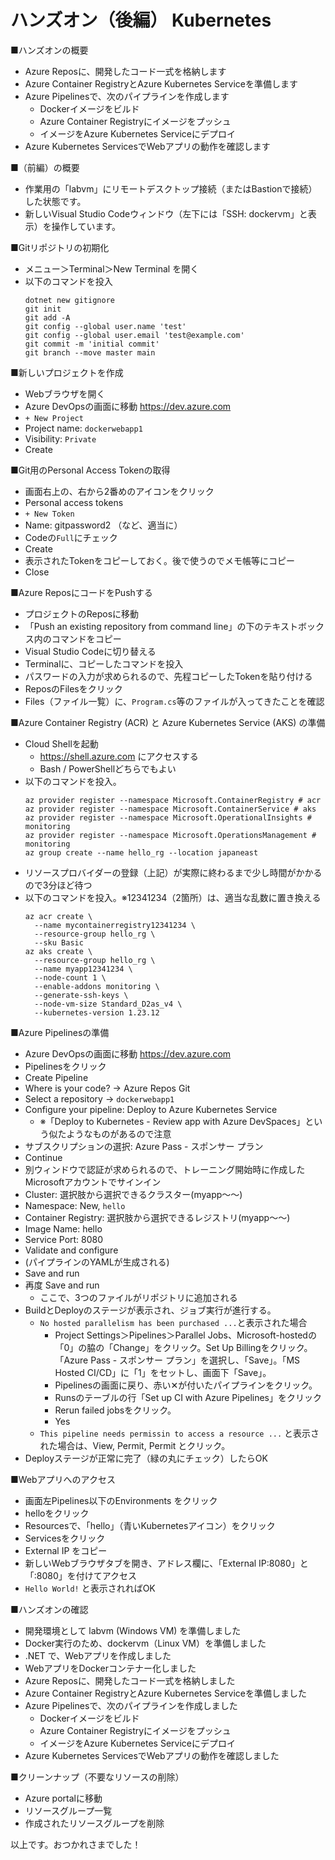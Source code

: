 # ハンズオン（後編） Kubernetes

■ハンズオンの概要

- Azure Reposに、開発したコード一式を格納します
- Azure Container RegistryとAzure Kubernetes Serviceを準備します
- Azure Pipelinesで、次のパイプラインを作成します
  - Dockerイメージをビルド
  - Azure Container Registryにイメージをプッシュ
  - イメージをAzure Kubernetes Serviceにデプロイ
- Azure Kubernetes ServicesでWebアプリの動作を確認します

■（前編）の概要

- 作業用の「labvm」にリモートデスクトップ接続（またはBastionで接続）した状態です。
- 新しいVisual Studio Codeウィンドウ（左下には「SSH: dockervm」と表示）を操作しています。

■Gitリポジトリの初期化

- メニュー＞Terminal＞New Terminal を開く
- 以下のコマンドを投入
  ```
  dotnet new gitignore
  git init
  git add -A
  git config --global user.name 'test'
  git config --global user.email 'test@example.com'
  git commit -m 'initial commit'
  git branch --move master main
  ```

■新しいプロジェクトを作成

- Webブラウザを開く
- Azure DevOpsの画面に移動 https://dev.azure.com
- `+ New Project`
- Project name: `dockerwebapp1`
- Visibility: `Private`
- Create

■Git用のPersonal Access Tokenの取得

- 画面右上の、右から2番めのアイコンをクリック
- Personal access tokens
- `+ New Token`
- Name: gitpassword2 （など、適当に）
- Codeの`Full`にチェック
- Create
- 表示されたTokenをコピーしておく。後で使うのでメモ帳等にコピー
- Close

■Azure ReposにコードをPushする

- プロジェクトのReposに移動
- 「Push an existing repository from command line」の下のテキストボックス内のコマンドをコピー
- Visual Studio Codeに切り替える
- Terminalに、コピーしたコマンドを投入
- パスワードの入力が求められるので、先程コピーしたTokenを貼り付ける
- ReposのFilesをクリック
- Files（ファイル一覧）に、`Program.cs`等のファイルが入ってきたことを確認

■Azure Container Registry (ACR) と Azure Kubernetes Service (AKS) の準備

- Cloud Shellを起動
  - https://shell.azure.com にアクセスする
  - Bash / PowerShellどちらでもよい
- 以下のコマンドを投入。
  ```
  az provider register --namespace Microsoft.ContainerRegistry # acr
  az provider register --namespace Microsoft.ContainerService # aks
  az provider register --namespace Microsoft.OperationalInsights # monitoring
  az provider register --namespace Microsoft.OperationsManagement # monitoring
  az group create --name hello_rg --location japaneast
  ```
- リソースプロバイダーの登録（上記）が実際に終わるまで少し時間がかかるので3分ほど待つ
- 以下のコマンドを投入。※12341234（2箇所）は、適当な乱数に置き換える
  ```
  az acr create \
    --name mycontainerregistry12341234 \
    --resource-group hello_rg \
    --sku Basic
  az aks create \
    --resource-group hello_rg \
    --name myapp12341234 \
    --node-count 1 \
    --enable-addons monitoring \
    --generate-ssh-keys \
    --node-vm-size Standard_D2as_v4 \
    --kubernetes-version 1.23.12
  ```

■Azure Pipelinesの準備

- Azure DevOpsの画面に移動 https://dev.azure.com
- Pipelinesをクリック
- Create Pipeline
- Where is your code? → Azure Repos Git
- Select a repository →  `dockerwebapp1`
- Configure your pipeline: Deploy to Azure Kubernetes Service
  - ※「Deploy to Kubernetes - Review app with Azure DevSpaces」という似たようなものがあるので注意
- サブスクリプションの選択: Azure Pass - スポンサー プラン
- Continue
- 別ウィンドウで認証が求められるので、トレーニング開始時に作成したMicrosoftアカウントでサインイン
- Cluster: 選択肢から選択できるクラスター(myapp～～)
- Namespace: New, `hello`
- Container Registry: 選択肢から選択できるレジストリ(myapp～～)
- Image Name: hello
- Service Port: 8080
- Validate and configure
- (パイプラインのYAMLが生成される)
- Save and run
- 再度 Save and run
  - ここで、3つのファイルがリポジトリに追加される
- BuildとDeployのステージが表示され、ジョブ実行が進行する。
  - `No hosted parallelism has been purchased ...`と表示された場合
    - Project Settings＞Pipelines＞Parallel Jobs、Microsoft-hostedの「0」の脇の「Change」をクリック。Set Up Billingをクリック。「Azure Pass - スポンサー プラン」を選択し、「Save」。「MS Hosted CI/CD」に「1」をセットし、画面下「Save」。
    - Pipelinesの画面に戻り、赤い✕が付いたパイプラインをクリック。
    - Runsのテーブルの行「Set up CI with Azure Pipelines」をクリック
    - Rerun failed jobsをクリック。
    - Yes
  - `This pipeline needs permissin to access a resource ...` と表示された場合は、View, Permit, Permit とクリック。
- Deployステージが正常に完了（緑の丸にチェック）したらOK


■Webアプリへのアクセス

- 画面左Pipelines以下のEnvironments をクリック
- helloをクリック
- Resourcesで、「hello」（青いKubernetesアイコン）をクリック
- Servicesをクリック
- External IP をコピー
- 新しいWebブラウザタブを開き、アドレス欄に、「External IP:8080」と「:8080」を付けてアクセス
- `Hello World!` と表示されればOK

■ハンズオンの確認

- 開発環境として labvm (Windows VM) を準備しました
- Docker実行のため、dockervm（Linux VM）を準備しました
- .NET で、Webアプリを作成しました
- WebアプリをDockerコンテナー化しました
- Azure Reposに、開発したコード一式を格納しました
- Azure Container RegistryとAzure Kubernetes Serviceを準備しました
- Azure Pipelinesで、次のパイプラインを作成しました
  - Dockerイメージをビルド
  - Azure Container Registryにイメージをプッシュ
  - イメージをAzure Kubernetes Serviceにデプロイ
- Azure Kubernetes ServicesでWebアプリの動作を確認しました

■クリーンナップ（不要なリソースの削除）

- Azure portalに移動
- リソースグループ一覧
- 作成されたリソースグループを削除

以上です。おつかれさまでした！
